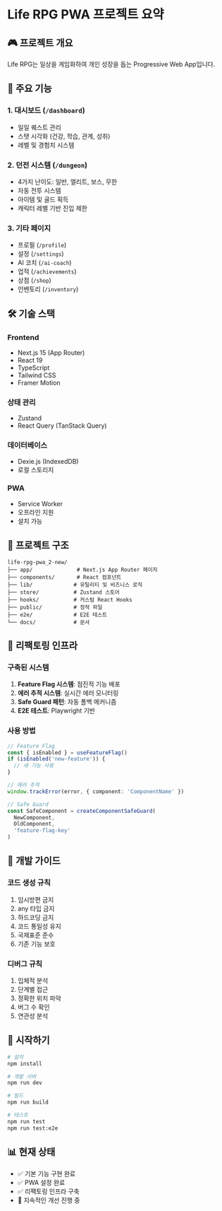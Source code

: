 # Life RPG PWA 프로젝트 요약

## 🎮 프로젝트 개요
Life RPG는 일상을 게임화하여 개인 성장을 돕는 Progressive Web App입니다.

## 🚀 주요 기능

### 1. 대시보드 (`/dashboard`)
- 일일 퀘스트 관리
- 스탯 시각화 (건강, 학습, 관계, 성취)
- 레벨 및 경험치 시스템

### 2. 던전 시스템 (`/dungeon`)
- 4가지 난이도: 일반, 엘리트, 보스, 무한
- 자동 전투 시스템
- 아이템 및 골드 획득
- 캐릭터 레벨 기반 진입 제한

### 3. 기타 페이지
- 프로필 (`/profile`)
- 설정 (`/settings`)
- AI 코치 (`/ai-coach`)
- 업적 (`/achievements`)
- 상점 (`/shop`)
- 인벤토리 (`/inventory`)

## 🛠️ 기술 스택

### Frontend
- Next.js 15 (App Router)
- React 19
- TypeScript
- Tailwind CSS
- Framer Motion

### 상태 관리
- Zustand
- React Query (TanStack Query)

### 데이터베이스
- Dexie.js (IndexedDB)
- 로컬 스토리지

### PWA
- Service Worker
- 오프라인 지원
- 설치 가능

## 📁 프로젝트 구조

```
life-rpg-pwa_2-new/
├── app/              # Next.js App Router 페이지
├── components/       # React 컴포넌트
├── lib/             # 유틸리티 및 비즈니스 로직
├── store/           # Zustand 스토어
├── hooks/           # 커스텀 React Hooks
├── public/          # 정적 파일
├── e2e/             # E2E 테스트
└── docs/            # 문서
```

## 🔧 리팩토링 인프라

### 구축된 시스템
1. **Feature Flag 시스템**: 점진적 기능 배포
2. **에러 추적 시스템**: 실시간 에러 모니터링
3. **Safe Guard 패턴**: 자동 폴백 메커니즘
4. **E2E 테스트**: Playwright 기반

### 사용 방법
```typescript
// Feature Flag
const { isEnabled } = useFeatureFlag()
if (isEnabled('new-feature')) {
  // 새 기능 사용
}

// 에러 추적
window.trackError(error, { component: 'ComponentName' })

// Safe Guard
const SafeComponent = createComponentSafeGuard(
  NewComponent,
  OldComponent,
  'feature-flag-key'
)
```

## 📝 개발 가이드

### 코드 생성 규칙
1. 임시방편 금지
2. any 타입 금지
3. 하드코딩 금지
4. 코드 통일성 유지
5. 국제표준 준수
6. 기존 기능 보호

### 디버그 규칙
1. 입체적 분석
2. 단계별 접근
3. 정확한 위치 파악
4. 버그 수 확인
5. 연관성 분석

## 🚀 시작하기

```bash
# 설치
npm install

# 개발 서버
npm run dev

# 빌드
npm run build

# 테스트
npm run test
npm run test:e2e
```

## 📊 현재 상태
- ✅ 기본 기능 구현 완료
- ✅ PWA 설정 완료
- ✅ 리팩토링 인프라 구축
- 🚧 지속적인 개선 진행 중